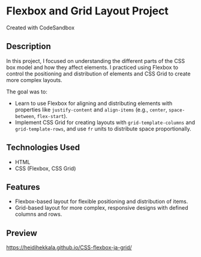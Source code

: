 # Flexbox and Grid Layout Project
Created with CodeSandbox

## Description

In this project, I focused on understanding the different parts of the CSS box model and how they affect elements. I practiced using Flexbox to control the positioning and distribution of elements and CSS Grid to create more complex layouts. 

The goal was to:
- Learn to use Flexbox for aligning and distributing elements with properties like `justify-content` and `align-items` (e.g., `center`, `space-between`, `flex-start`).
- Implement CSS Grid for creating layouts with `grid-template-columns` and `grid-template-rows`, and use `fr` units to distribute space proportionally.

## Technologies Used

- HTML
- CSS (Flexbox, CSS Grid)
  
## Features

- Flexbox-based layout for flexible positioning and distribution of items.
- Grid-based layout for more complex, responsive designs with defined columns and rows.

## Preview
https://heidihekkala.github.io/CSS-flexbox-ja-grid/
